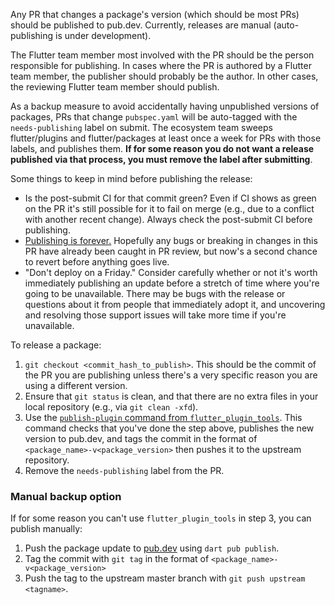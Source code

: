 Any PR that changes a package's version (which should be most PRs) should be published
to pub.dev. Currently, releases are manual (auto-publishing is under development).

The Flutter team member most involved with the PR should be the person responsible
for publishing. In cases where the PR is authored by a Flutter team member, the
publisher should probably be the author. In other cases, the reviewing Flutter team
member should publish.

As a backup measure to avoid accidentally having unpublished versions of packages,
PRs that change `pubspec.yaml` will be auto-tagged with the `needs-publishing`
label on submit. The ecosystem team sweeps flutter/plugins and flutter/packages
at least once a week for PRs with those labels, and publishes them. **If for
some reason you do not want a release published via that process, you must
remove the label after submitting**.

Some things to keep in mind before publishing the release:

- Is the post-submit CI for that commit green? Even if CI shows as green on
  the PR it's still possible for it to fail on merge (e.g., due to a
  conflict with another recent change). Always check the post-submit CI
  before publishing.
- [Publishing is
  forever.](https://dart.dev/tools/pub/publishing#publishing-is-forever)
  Hopefully any bugs or breaking in changes in this PR have already been caught
  in PR review, but now's a second chance to revert before anything goes live.
- "Don't deploy on a Friday." Consider carefully whether or not it's worth
  immediately publishing an update before a stretch of time where you're going
  to be unavailable. There may be bugs with the release or questions about it
  from people that immediately adopt it, and uncovering and resolving those
  support issues will take more time if you're unavailable.

To release a package:
1. `git checkout <commit_hash_to_publish>`. This should be the commit of the
  PR you are publishing unless there's a very specific reason you are using
  a different version.
1. Ensure that `git status` is clean, and that there are no extra files in
  your local repository (e.g., via `git clean -xfd`).
1. Use the [`publish-plugin` command from
  `flutter_plugin_tools`](https://github.com/flutter/plugins/blob/master/script/tool/README.md).
  This command checks that you've done the step above, publishes the new version to pub.dev,
  and tags the commit in the format of `<package_name>-v<package_version>` then pushes
  it to the upstream repository.
1. Remove the `needs-publishing` label from the PR.

### Manual backup option
If for some reason you can't use `flutter_plugin_tools` in step 3, you can publish manually:
  1. Push the package update to [pub.dev](https://pub.dev) using `dart pub publish`.
  2. Tag the commit with `git tag` in the format of `<package_name>-v<package_version>`
  3. Push the tag to the upstream master branch with `git push upstream <tagname>`.